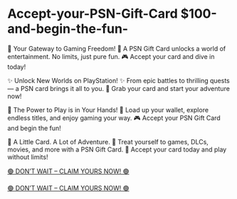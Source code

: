# Accept-your-PSN-Gift-Card $100-and-begin-the-fun-




🎁 Your Gateway to Gaming Freedom! 🎁
A PSN Gift Card unlocks a world of entertainment. No limits, just pure fun.
🎮 Accept your card and dive in today!

✨ Unlock New Worlds on PlayStation! ✨
From epic battles to thrilling quests — a PSN card brings it all to you.
🎉 Grab your card and start your adventure now!

🌟 The Power to Play is in Your Hands! 🌟
Load up your wallet, explore endless titles, and enjoy gaming your way.
🎮 Accept your PSN Gift Card and begin the fun!

🎉 A Little Card. A Lot of Adventure. 🎉
Treat yourself to games, DLCs, movies, and more with a PSN Gift Card.
🚀 Accept your card today and play without limits!

[🟢 DON’T WAIT – CLAIM YOURS NOW! 🟢](    https://bit.ly/42SXAJ5)

[🟢 DON’T WAIT – CLAIM YOURS NOW! 🟢](    https://bit.ly/42SXAJ5)
